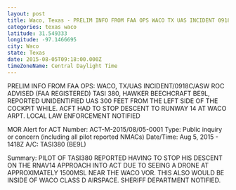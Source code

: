 ```yaml
---
layout: post
title: Waco, Texas - PRELIM INFO FROM FAA OPS WACO TX UAS INCIDENT 0918C ASW ROC ADVISED FAA REGISTERED
categories: texas waco
latitude: 31.549333
longitude: -97.1466695
city: Waco
state: Texas
date: 2015-08-05T09:18:00.000Z
timeZoneName: Central Daylight Time
---
```


PRELIM INFO FROM FAA OPS: WACO, TX/UAS INCIDENT/0918C/ASW ROC ADVISED (FAA REGISTERED) TASI 380, HAWKER BEECHCRAFT BE9L, REPORTED UNIDENTIFIED UAS 300 FEET FROM THE LEFT SIDE OF THE COCKPIT WHILE.  ACFT HAD TO STOP DESCENT TO RUNWAY 14 AT WACO ARPT.  LOCAL LAW ENFORCEMENT NOTIFIED










MOR Alert for ACT
Number: ACT-M-2015/08/05-0001
Type: Public inquiry or concern (including all pilot reported NMACs)
Date/Time: Aug 5, 2015 - 1418Z
A/C: TASI380 (BE9L)

Summary: PILOT OF TASI380 REPORTED HAVING TO STOP HIS DESCENT ON THE RNAV14 APPROACH INTO ACT DUE TO SEEING A DRONE AT APPROXIMATELY 1500MSL NEAR THE WACO VOR. THIS ALSO WOULD BE INSIDE OF WACO CLASS D AIRSPACE. SHERIFF DEPARTMENT NOTIFIED.
